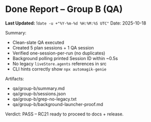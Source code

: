 # Done Report – Group B (QA)
**Last Updated:** !`date -u +"%Y-%m-%d %H:%M:%S UTC"`
Date: 2025-10-18

Summary:
- Clean-slate QA executed
- Created 5 plan sessions + 1 QA session
- Verified one-session-per-run (no duplicates)
- Background polling printed Session ID within ~0.5s
- No legacy `liveStore.agents` references in src
- CLI hints correctly show `npx automagik-genie`

Artifacts:
- qa/group-b/summary.md
- qa/group-b/sessions.json
- qa/group-b/grep-no-legacy.txt
- qa/group-b/background-launcher-proof.md

Verdict: PASS – RC21 ready to proceed to docs + release.

